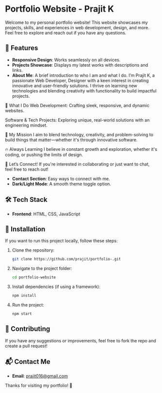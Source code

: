# Portfolio Website - Prajit K

Welcome to my personal portfolio website! This website showcases my projects, skills, and experiences in web development, design, and more. Feel free to explore and reach out if you have any questions.

## 📌 Features
- **Responsive Design**: Works seamlessly on all devices.
- **Projects Showcase**: Displays my latest works with descriptions and links.
- **About Me**: A brief introduction to who I am and what I do.
 I’m Prajit K, a passionate Web Developer, Designer with a keen interest in creating innovative and user-friendly solutions. I thrive on learning new technologies and blending creativity with functionality to build impactful projects.

🎯 What I Do
Web Development: Crafting sleek, responsive, and dynamic websites.

Software & Tech Projects: Exploring unique, real-world solutions with an engineering mindset.

🚀 My Mission
I aim to blend technology, creativity, and problem-solving to build things that matter—whether it's through innovative software.

🔥 Always Learning
I believe in constant growth and exploration, whether it's coding, or pushing the limits of design.

📩 Let’s Connect! If you're interested in collaborating or just want to chat, feel free to reach out!

- **Contact Section**: Easy ways to connect with me.
- **Dark/Light Mode**: A smooth theme toggle option.

## 🛠 Tech Stack
- **Frontend**: HTML, CSS, JavaScript

## 📂 Installation
If you want to run this project locally, follow these steps:

1. Clone the repository:
   ```bash
   git clone https://github.com/prajit/portfolio-.git
   ```
2. Navigate to the project folder:
   ```bash
   cd portfolio-website
   ```
3. Install dependencies (if using a framework):
   ```bash
   npm install
   ```
4. Run the project:
   ```bash
   npm start
   ```

## 🤝 Contributing
If you have any suggestions or improvements, feel free to fork the repo and create a pull request!

## 📬 Contact Me
- **Email**: prajit016@gmail.com

Thanks for visiting my portfolio! 🚀
